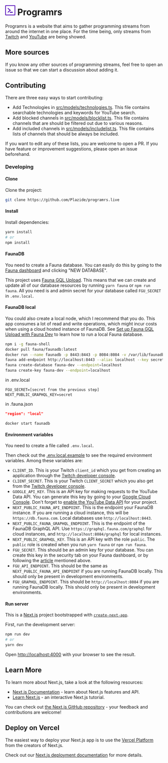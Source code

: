 # ![logo](https://raw.githubusercontent.com/Plazide/programrs.live/main/public/logo-32.png) Programrs

Programrs is a website that aims to gather programming streams from around the internet in one place. For the time being, only streams from [Twitch](https://twitch.tv) and [YouTube](https://youtube.com) are being showed.

## More sources

If you know any other sources of programming streams, feel free to open an issue so that we can start a discussion about adding it.

## Contributing

There are three easy ways to start contributing:
- Add Technologies in [src/models/technologies.ts](src/models/technologies.ts). This file contains searchable technologies and keywords for YouTube search.
- Add blocked channels in [src/models/blocklist.ts](src/models/blocklist.ts). This file contains channels that are should be filtered out due to various reasons.
- Add included channels in [src/models/includelist.ts](src/models/includelist.ts). This file contains lists of channels that should be always be included.

If you want to edit any of these lists, you are welcome to open a PR. If you have feature or improvement suggestions, please open an issue beforehand. 

### Developing


#### Clone
Clone the project:
```bash
git clone https://github.com/Plazide/programrs.live
```

#### Install
Install dependencies:
```bash
yarn install
# or
npm install
```

#### FaunaDB
You need to create a Fauna database. You can easily do this by going to the [Fauna dashboard](https://dashboard.fauna.com/) and clicking "NEW DATABASE".

This project uses [Fauna GQL Upload](https://github.com/Plazide/fauna-gql-upload). This means that we can create and update all of our database resources by running `yarn fauna` or `npm run fauna`. All you need is and admin secret for your database called `FGU_SECRET` in `.env.local`.

#### FaunaDB local

You could also create a local node, which I recommend that you do. This app consumes a lot of read and write operations, which might incur costs when using a cloud hosted instance of FaunaDB. See [Set up Fauna GQL Upload with Fauna Dev](https://blog.chjweb.se/set-up-fauna-gql-upload-with-fauna-dev) to learn how to run a local Fauna database.
```bash
npm i -g fauna-shell
docker pull fauna/faunadb:latest
docker run --name faunadb -p 8443:8443 -p 8084:8084 -v /var/lib/faunadb fauna/faunadb
fauna add-endpoint http://localhost:8443 --alias localhost --key secret
fauna create-database fauna-dev --endpoint=localhost
fauna create-key fauna-dev --endpoint=localhost
```
in .env.local
```shell
FGU_SECRET=[secret from the previous step]
NEXT_PUBLIC_GRAPHQL_KEY=secret
```

in .fauna.json
```json
"region": "local"
```

```shell
docker start faunadb
```


#### Environment variables
You need to create a file called `.env.local`.

Then check out the [.env.local.example](.env.local.example) to see the required environment variables. Among these variables are:
- `CLIENT_ID`. This is your Twitch `client_id` which you get from creating an application through the [Twitch developer console](https://dev.twitch.tv/console).
- `CLIENT_SECRET`. This is your Twitch `CLIENT_SECRET` which you also get from the [Twitch developer console](https://dev.twitch.tv/console).
- `GOOGLE_API_KEY`. This is an API key for making requests to the YouTube Data API. You can generate this key by going to your [Google Cloud Console](https://console.cloud.google.com/apis/credentials). Don't forget to [enable the YouTube Data API](https://console.cloud.google.com/apis/library/youtube.googleapis.com) for your project.
- `NEXT_PUBLIC_FAUNA_API_ENDPOINT`. This is the endpoint your FaunaDB instance. If you are running a cloud instance, this will be `https://db.fauna.com`. Local databases use `http://localhost:8443`.
- `NEXT_PUBLIC_FAUNA_GRAPHQL_ENDPOINT`. This is the endpoint of the FaunaDB GraphQL API. Use `https://graphql.fauna.com/graphql` for cloud instances, and `http://localhost:8084/graphql` for local instances.
- `NEXT_PUBLIC_GRAPHQL_KEY`. This is an API key with the role `public`. The `public` role is created when you run `yarn fauna` or `npm run fauna`.
- `FGU_SECRET`. This should be an admin key for your database. You can create this key in the security tab on your Fauna dashboard, or by following the [article](https://blog.chjweb.se/set-up-fauna-gql-upload-with-fauna-dev) mentioned above.
- `FGU_API_ENDPOINT`. This should be the same as `NEXT_PUBLIC_FAUNA_API_ENDPOINT` if you are running FaunaDB locally. This should only be present in development environments.
- `FGU_GRAPHQL_ENDPOINT`. This should be `http://localhost:8084` if you are running FaunaDB locally. This should only be present in development environments.

#### Run server

This is a [Next.js](https://nextjs.org/) project bootstrapped with [`create-next-app`](https://github.com/vercel/next.js/tree/canary/packages/create-next-app).

First, run the development server:

```bash
npm run dev
# or
yarn dev
```

Open [http://localhost:4000](http://localhost:4000) with your browser to see the result.

## Learn More

To learn more about Next.js, take a look at the following resources:

- [Next.js Documentation](https://nextjs.org/docs) - learn about Next.js features and API.
- [Learn Next.js](https://nextjs.org/learn) - an interactive Next.js tutorial.

You can check out [the Next.js GitHub repository](https://github.com/vercel/next.js/) - your feedback and contributions are welcome!

## Deploy on Vercel

The easiest way to deploy your Next.js app is to use the [Vercel Platform](https://vercel.com/import?utm_medium=default-template&filter=next.js&utm_source=create-next-app&utm_campaign=create-next-app-readme) from the creators of Next.js.

Check out our [Next.js deployment documentation](https://nextjs.org/docs/deployment) for more details.
